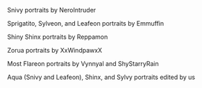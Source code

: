 Snivy portraits by NeroIntruder

Sprigatito, Sylveon, and Leafeon portraits by Emmuffin

Shiny Shinx portraits by Reppamon

Zorua portraits by XxWindpawxX

Most Flareon portraits by Vynnyal and ShyStarryRain

Aqua (Snivy and Leafeon), Shinx, and Sylvy portraits edited by us
